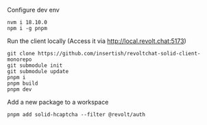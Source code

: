 Configure dev env

```
nvm i 18.10.0
npm i -g pnpm
```

Run the client locally (Access it via http://local.revolt.chat:5173)

```
git clone https://github.com/insertish/revoltchat-solid-client-monorepo
git submodule init
git submodule update
pnpm i
pnpm build
pnpm dev
```

Add a new package to a workspace

```
pnpm add solid-hcaptcha --filter @revolt/auth
```
